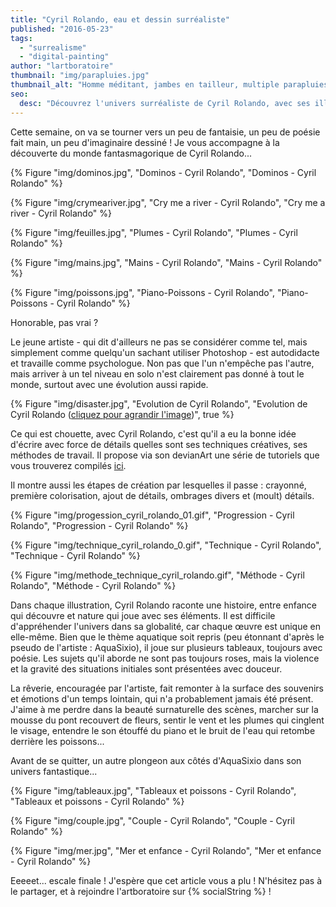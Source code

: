 ```yaml
---
title: "Cyril Rolando, eau et dessin surréaliste"
published: "2016-05-23"
tags: 
  - "surrealisme"
  - "digital-painting"
author: "lartboratoire"
thumbnail: "img/parapluies.jpg"
thumbnail_alt: "Homme méditant, jambes en tailleur, multiple parapluies flottant au vent autour de lui - Cyril Rolando"
seo:
  desc: "Découvrez l'univers surréaliste de Cyril Rolando, avec ses illustrations poétiques et oniriques, offrant une immersion dans un monde fantastique et riche en émotions."
---
```


Cette semaine, on va se tourner vers un peu de fantaisie, un peu de poésie fait main, un peu d'imaginaire dessiné ! Je vous accompagne à la découverte du monde fantasmagorique de Cyril Rolando...

<!--more--> 

{% Figure "img/dominos.jpg", "Dominos - Cyril Rolando", "Dominos - Cyril Rolando" %}

{% Figure "img/crymeariver.jpg", "Cry me a river - Cyril Rolando", "Cry me a river - Cyril Rolando" %}

{% Figure "img/feuilles.jpg", "Plumes - Cyril Rolando", "Plumes - Cyril Rolando" %}

{% Figure "img/mains.jpg", "Mains - Cyril Rolando", "Mains - Cyril Rolando" %}

{% Figure "img/poissons.jpg", "Piano-Poissons - Cyril Rolando", "Piano-Poissons - Cyril Rolando" %}

Honorable, pas vrai ?

Le jeune artiste - qui dit d'ailleurs ne pas se considérer comme tel, mais simplement comme quelqu'un sachant utiliser Photoshop - est autodidacte et travaille comme psychologue. Non pas que l'un n'empêche pas l'autre, mais arriver à un tel niveau en solo n'est clairement pas donné à tout le monde, surtout avec une évolution aussi rapide.

{% Figure "img/disaster.jpg", "Evolution de Cyril Rolando", "Evolution de Cyril Rolando (<a href='/cyril-rolando-dessin-surrealiste/disaster-1248.jpeg' target='_blank'>cliquez pour agrandir l'image</a>)", true %}

Ce qui est chouette, avec Cyril Rolando, c'est qu'il a eu la bonne idée d'écrire avec force de détails quelles sont ses techniques créatives, ses méthodes de travail. Il propose via son devianArt une série de tutoriels que vous trouverez compilés [ici](http://aquasixio.deviantart.com/art/Digicode-424632792?q=in%3Ascraps%20sort%3Atime%20gallery%3AAquaSixio&qo=0).

Il montre aussi les étapes de création par lesquelles il passe : crayonné, première colorisation, ajout de détails, ombrages divers et (moult) détails.

{% Figure "img/progession_cyril_rolando_01.gif", "Progression - Cyril Rolando", "Progression - Cyril Rolando" %}

{% Figure "img/technique_cyril_rolando_0.gif", "Technique - Cyril Rolando", "Technique - Cyril Rolando" %}

{% Figure "img/methode_technique_cyril_rolando.gif", "Méthode - Cyril Rolando", "Méthode - Cyril Rolando" %}

Dans chaque illustration, Cyril Rolando raconte une histoire, entre enfance qui découvre et nature qui joue avec ses éléments. Il est difficile d'appréhender l'univers dans sa globalité, car chaque œuvre est unique en elle-même. Bien que le thème aquatique soit repris (peu étonnant d'après le pseudo de l'artiste : AquaSixio), il joue sur plusieurs tableaux, toujours avec poésie. Les sujets qu'il aborde ne sont pas toujours roses, mais la violence et la gravité des situations initiales sont présentées avec douceur.

La rêverie, encouragée par l'artiste, fait remonter à la surface des souvenirs et émotions d'un temps lointain, qui n'a probablement jamais été présent. J'aime à me perdre dans la beauté surnaturelle des scènes, marcher sur la mousse du pont recouvert de fleurs, sentir le vent et les plumes qui cinglent le visage, entendre le son étouffé du piano et le bruit de l'eau qui retombe derrière les poissons...

Avant de se quitter, un autre plongeon aux côtés d'AquaSixio dans son univers fantastique...

{% Figure "img/tableaux.jpg", "Tableaux et poissons - Cyril Rolando", "Tableaux et poissons - Cyril Rolando" %}

{% Figure "img/couple.jpg", "Couple - Cyril Rolando", "Couple - Cyril Rolando" %}

{% Figure "img/mer.jpg", "Mer et enfance - Cyril Rolando", "Mer et enfance - Cyril Rolando" %}

Eeeeet... escale finale ! J'espère que cet article vous a plu ! N'hésitez pas à le partager, et à rejoindre l'artboratoire sur {% socialString %} !
